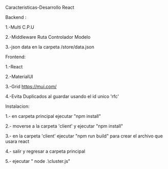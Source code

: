 Caracteristicas-Desarrollo React

Backend : 

1.-Multi C.P.U

2.-Middleware Ruta Controlador Modelo

3.-json data en la carpeta /store/data.json 

Frontend:

1.-React

2.-MaterialUI

3.-Grid https://mui.com/

4.-Evita Duplicados al guardar usando el id unico 'rfc'


Instalacion: 

1.- en carpeta principal ejecutar "npm install"

2.- moverse a la carpeta 'client' y ejecutar "npm install"

3.- en la carpeta 'client'  ejecutar "npm run build" para crear el archivo que usara react

4.- salir y regresar a carpeta principal

5.- ejecutar  " node .\cluster.js"
